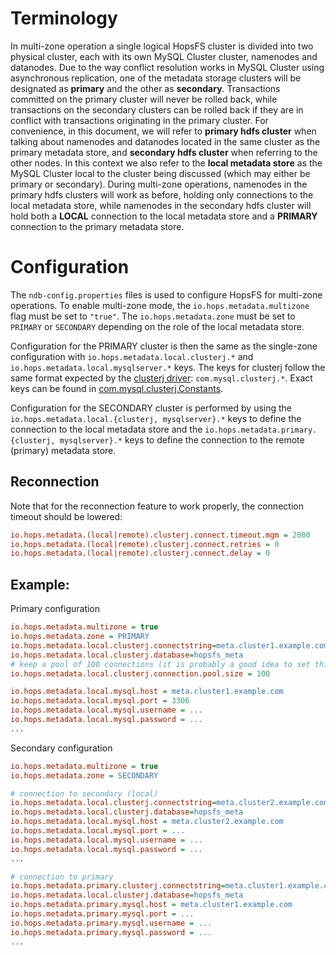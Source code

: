 # Terminology
In multi-zone operation a single logical HopsFS cluster is divided into two physical cluster, each with its own MySQL Cluster cluster, namenodes and datanodes.
Due to the way conflict resolution works in MySQL Cluster using asynchronous replication, one of the metadata storage clusters will be designated as **primary** and the other as **secondary**.
Transactions committed on the primary cluster will never be rolled back, while transactions on the secondary clusters can be rolled back if they are in conflict with transactions originating in the primary cluster.
For convenience, in this document, we will refer to **primary hdfs cluster** when talking about namenodes and datanodes located in the same cluster as the primary metadata store, and **secondary hdfs cluster** when referring to the other nodes.
In this context we also refer to the **local metadata store** as the MySQL Cluster local to the cluster being discussed (which may either be primary or secondary).
During multi-zone operations, namenodes in the primary hdfs clusters will work as before, holding only connections to the local metadata store, while namenodes in the secondary hdfs cluster will hold both a **LOCAL** connection to the local metadata store and a **PRIMARY** connection to the primary metadata store.

# Configuration
The `ndb-config.properties` files is used to configure HopsFS for multi-zone operations.
To enable multi-zone mode, the `io.hops.metadata.multizone` flag must be set to `"true"`.
The `io.hops.metadata.zone` must be set to `PRIMARY` or `SECONDARY` depending on the role of the local metadata store.

Configuration for the PRIMARY cluster is then the same as the single-zone configuration with `io.hops.metadata.local.clusterj.*` and `io.hops.metadata.local.mysqlserver.*` keys.
The keys for clusterj follow the same format expected by the [clusterj driver](https://dev.mysql.com/doc/ndbapi/en/mccj-using-clusterj-start.html): `com.mysql.clusterj.*`.
Exact keys can be found in [com.mysql.clusterj.Constants](https://dev.mysql.com/doc/ndbapi/en/mccj-clusterj-constants.html#mccj-clusterj-constants-default_property_connection_pool_size).

Configuration for the SECONDARY cluster is performed by using the `io.hops.metadata.local.{clusterj, mysqlserver}.*` keys to define the connection to the local metadata store and the `io.hops.metadata.primary.{clusterj, mysqlserver}.*` keys to define the connection to the remote (primary) metadata store.

## Reconnection
Note that for the reconnection feature to work properly, the connection timeout should be lowered:
```ini
io.hops.metadata.(local|remote).clusterj.connect.timeout.mgm = 2000
io.hops.metadata.(local|remote).clusterj.connect.retries = 0
io.hops.metadata.(local|remote).clusterj.connect.delay = 0
```

## Example:
Primary configuration
```ini
io.hops.metadata.multizone = true
io.hops.metadata.zone = PRIMARY
io.hops.metadata.local.clusterj.connectstring=meta.cluster1.example.com
io.hops.metadata.local.clusterj.database=hopsfs_meta
# keep a pool of 100 connections (it is probably a good idea to set this > 1)
io.hops.metadata.local.clusterj.connection.pool.size = 100

io.hops.metadata.local.mysql.host = meta.cluster1.example.com
io.hops.metadata.local.mysql.port = 3306
io.hops.metadata.local.mysql.username = ...
io.hops.metadata.local.mysql.password = ...
...
```

Secondary configuration
```ini
io.hops.metadata.multizone = true
io.hops.metadata.zone = SECONDARY

# connection to secondary (local)
io.hops.metadata.local.clusterj.connectstring=meta.cluster2.example.com
io.hops.metadata.local.clusterj.database=hopsfs_meta
io.hops.metadata.local.mysql.host = meta.cluster2.example.com
io.hops.metadata.local.mysql.port = ...
io.hops.metadata.local.mysql.username = ...
io.hops.metadata.local.mysql.password = ...
...

# connection to primary
io.hops.metadata.primary.clusterj.connectstring=meta.cluster1.example.com
io.hops.metadata.local.clusterj.database=hopsfs_meta
io.hops.metadata.primary.mysql.host = meta.cluster1.example.com
io.hops.metadata.primary.mysql.port = ...
io.hops.metadata.primary.mysql.username = ...
io.hops.metadata.primary.mysql.password = ...
...
```
